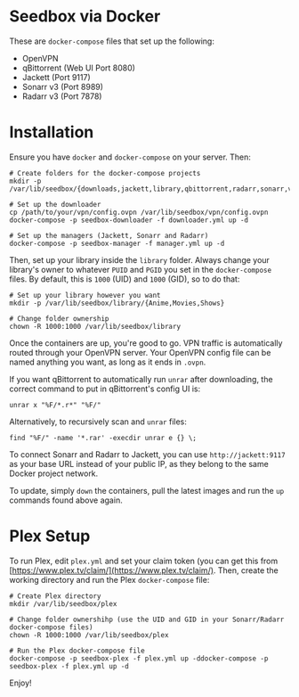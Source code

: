 # Seedbox via Docker

These are `docker-compose` files that set up the following:

* OpenVPN
* qBittorrent (Web UI Port 8080)
* Jackett (Port 9117)
* Sonarr v3 (Port 8989)
* Radarr v3 (Port 7878)

# Installation

Ensure you have `docker` and `docker-compose` on your server. Then:

```
# Create folders for the docker-compose projects
mkdir -p /var/lib/seedbox/{downloads,jackett,library,qbittorrent,radarr,sonarr,vpn}

# Set up the downloader
cp /path/to/your/vpn/config.ovpn /var/lib/seedbox/vpn/config.ovpn
docker-compose -p seedbox-downloader -f downloader.yml up -d

# Set up the managers (Jackett, Sonarr and Radarr)
docker-compose -p seedbox-manager -f manager.yml up -d
```

Then, set up your library inside the `library` folder. Always change your library's owner to whatever `PUID` and `PGID` you set in the `docker-compose` files. By default, this is `1000` (UID) and `1000` (GID), so to do that:

```
# Set up your library however you want
mkdir -p /var/lib/seedbox/library/{Anime,Movies,Shows}

# Change folder ownership
chown -R 1000:1000 /var/lib/seedbox/library
```

Once the containers are up, you're good to go. VPN traffic is automatically routed through your OpenVPN server. Your OpenVPN config file can be named anything you want, as long as it ends in `.ovpn`.

If you want qBittorrent to automatically run `unrar` after downloading, the correct command to put in qBittorrent's config UI is:

```
unrar x "%F/*.r*" "%F/"
```

Alternatively, to recursively scan and `unrar` files:

```
find "%F/" -name '*.rar' -execdir unrar e {} \;
```

To connect Sonarr and Radarr to Jackett, you can use `http://jackett:9117` as your base URL instead of your public IP, as they belong to the same Docker project network.

To update, simply `down` the containers, pull the latest images and run the `up` commands found above again.

# Plex Setup

To run Plex, edit `plex.yml` and set your claim token (you can get this from [https://www.plex.tv/claim/](https://www.plex.tv/claim/). Then, create the working directory and run the Plex `docker-compose` file:

```
# Create Plex directory
mkdir /var/lib/seedbox/plex

# Change folder ownershihp (use the UID and GID in your Sonarr/Radarr docker-compose files)
chown -R 1000:1000 /var/lib/seedbox/plex

# Run the Plex docker-compose file
docker-compose -p seedbox-plex -f plex.yml up -ddocker-compose -p seedbox-plex -f plex.yml up -d
```

Enjoy!
